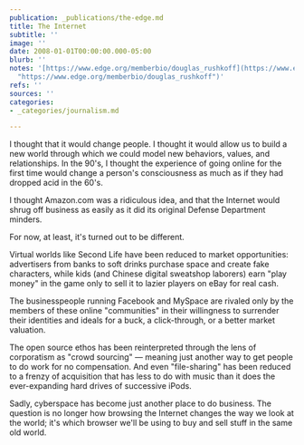 ```yaml
---
publication: _publications/the-edge.md
title: The Internet
subtitle: ''
image: ''
date: 2008-01-01T00:00:00.000-05:00
blurb: ''
notes: '[https://www.edge.org/memberbio/douglas_rushkoff](https://www.edge.org/memberbio/douglas_rushkoff
  "https://www.edge.org/memberbio/douglas_rushkoff")'
refs: ''
sources: ''
categories:
- _categories/journalism.md

---
```

I thought that it would change people. I thought it would allow us to build a new world through which we could model new behaviors, values, and relationships. In the 90's, I thought the experience of going online for the first time would change a person's consciousness as much as if they had dropped acid in the 60's.

I thought Amazon.com was a ridiculous idea, and that the Internet would shrug off business as easily as it did its original Defense Department minders.

For now, at least, it's turned out to be different.

Virtual worlds like Second Life have been reduced to market opportunities: advertisers from banks to soft drinks purchase space and create fake characters, while kids (and Chinese digital sweatshop laborers) earn "play money" in the game only to sell it to lazier players on eBay for real cash.

The businesspeople running Facebook and MySpace are rivaled only by the members of these online "communities" in their willingness to surrender their identities and ideals for a buck, a click-through, or a better market valuation.

The open source ethos has been reinterpreted through the lens of corporatism as "crowd sourcing" — meaning just another way to get people to do work for no compensation. And even "file-sharing" has been reduced to a frenzy of acquisition that has less to do with music than it does the ever-expanding hard drives of successive iPods.

Sadly, cyberspace has become just another place to do business. The question is no longer how browsing the Internet changes the way we look at the world; it's which browser we'll be using to buy and sell stuff in the same old world.